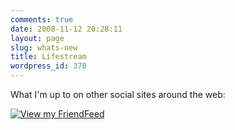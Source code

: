 ```yaml
---
comments: true
date: 2008-11-12 20:28:11
layout: page
slug: whats-new
title: Lifestream
wordpress_id: 370
---
```


What I'm up to on other social sites around the web:



[![View my FriendFeed](http://friendfeed.com/embed/widget/ivanoats?v=3&num=10&hide_logo=1&hide_subscribe=1&format=png)](http://friendfeed.com/ivanoats)
